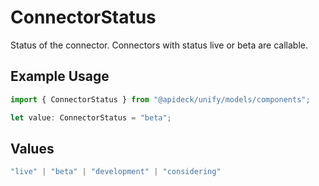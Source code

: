 # ConnectorStatus

Status of the connector. Connectors with status live or beta are callable.

## Example Usage

```typescript
import { ConnectorStatus } from "@apideck/unify/models/components";

let value: ConnectorStatus = "beta";
```

## Values

```typescript
"live" | "beta" | "development" | "considering"
```